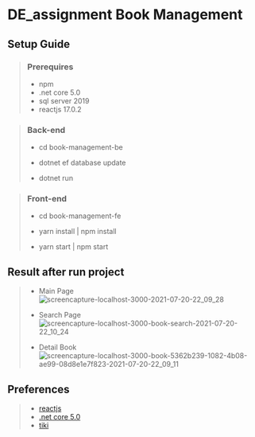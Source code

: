 # DE_assignment Book Management


## Setup Guide

>### Prerequires
>- npm
>- .net core 5.0
>- sql server 2019
>- reactjs 17.0.2

>### Back-end
>
>- cd book-management-be
>
>- dotnet ef database update
>
>- dotnet run

>### Front-end
>
>- cd book-management-fe
>
>- yarn install | npm install
>
>- yarn start | npm start

## Result after run project

>- Main Page
![screencapture-localhost-3000-2021-07-20-22_09_28](https://user-images.githubusercontent.com/32018323/126349056-3d05c69f-c012-4fd4-a267-ec12d01a3538.png)
>
>- Search Page
![screencapture-localhost-3000-book-search-2021-07-20-22_10_24](https://user-images.githubusercontent.com/32018323/126349065-c10b87ed-152c-4147-9a6e-d9d0414db0b5.png)
>
>- Detail Book
![screencapture-localhost-3000-book-5362b239-1082-4b08-ae99-08d8e1e7f823-2021-07-20-22_09_11](https://user-images.githubusercontent.com/32018323/126349048-c0b92717-a759-4c18-b3eb-743548ec62dc.png)

## Preferences
>- [reactjs](https://reactjs.org/)
>- [.net core 5.0](https://docs.microsoft.com/en-us/dotnet/core/dotnet-five)
>- [tiki](https://tiki.vn/)
